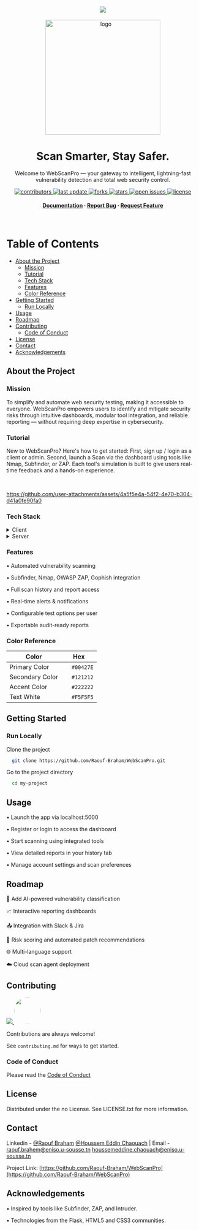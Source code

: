 
<div align="center">
  
<h1 align="center">
    <img src="https://readme-typing-svg.herokuapp.com/?font=Righteous&size=35&center=true&vCenter=true&width=500&height=70&duration=4000&lines=Hi+There!+👋;Welcome+To++WebScanPro!;" />
</h1>
  
  <img src="static/images/WebScanPro_Logo.png" alt="logo" width="300px" height="auto"/>

  <h1>Scan Smarter, Stay Safer.</h1>
  
  <p>
    Welcome to WebScanPro — your gateway to intelligent, lightning-fast vulnerability detection and total web security control.
  </p>
  
  
<!-- Badges -->
<p>
  <a href="https://github.com/Raouf-Braham/WebScanPro//graphs/contributors">
    <img src="https://img.shields.io/github/contributors/Raouf-Braham/WebScanPro" alt="contributors" />
  </a>
  <a href="">
    <img src="https://img.shields.io/github/last-commit/Raouf-Braham/WebScanPro" alt="last update" />
  </a>
  <a href="https://github.com/Raouf-Braham/WebScanPro/network/members">
    <img src="https://img.shields.io/github/forks/Raouf-Braham/WebScanPro" alt="forks" />
  </a>
  <a href="https://github.com/Raouf-Braham/WebScanPro">
    <img src="https://img.shields.io/github/stars/Raouf-Braham/WebScanPro" alt="stars" />
  </a>
  <a href="https://github.com/Raouf-Braham/WebScanPro/issues/">
    <img src="https://img.shields.io/github/issues/Raouf-Braham/WebScanPro" alt="open issues" />
  </a>
  <a href="https://github.com/Raouf-Braham/WebScanPro/blob/master/LICENSE">
    <img src="https://img.shields.io/github/license/Raouf-Braham/WebScanPro.svg" alt="license" />
  </a>
</p>
   
<h4>
    <a href="https://github.com/Raouf-Braham/WebScanPro">Documentation</a>
  <span> · </span>
    <a href="https://github.com/Raouf-Braham/WebScanPro/issues/">Report Bug</a>
  <span> · </span>
    <a href="https://github.com/Raouf-Braham/WebScanPro/issues/">Request Feature</a>
  </h4>
</div>

<br />

<!-- Table of Contents -->
# Table of Contents

- [About the Project](#about-the-project)
  * [Mission](#mission)
  * [Tutorial](#tutorial)
  * [Tech Stack](#tech-stack)
  * [Features](#features)
  * [Color Reference](#color-reference)
- [Getting Started](#getting-started)
  * [Run Locally](#run-locally)
- [Usage](#usage)
- [Roadmap](#roadmap)
- [Contributing](#contributing)
  * [Code of Conduct](#code-of-conduct)
- [License](#license)
- [Contact](#contact)
- [Acknowledgements](#acknowledgements)
  

<!-- About the Project -->
## About the Project

<!-- Mission -->
### Mission
To simplify and automate web security testing, making it accessible to everyone. WebScanPro empowers users to identify and mitigate security risks through intuitive dashboards, modular tool integration, and reliable reporting — without requiring deep expertise in cybersecurity.

<!-- Tutorial -->
### Tutorial

<p>New to WebScanPro? Here's how to get started: First, sign up / login as a client or admin. Second, launch a Scan via the dashboard using tools like Nmap, Subfinder, or ZAP.
  Each tool's simulation is built to give users real-time feedback and a hands-on experience.
</p>
<br>

https://github.com/user-attachments/assets/4a5f5e4a-54f2-4e70-b304-d41a0fe90fa0


<!-- TechStack -->
### Tech Stack

<details>
  <summary>Client</summary>
  <ul>
    <li><a href="https://www.javascript.com/">JavaScript</a></li>
    <li><a href="https://jquery.com/">jQuery</a></li>
    <li><a href="https://html.com/html5/">HTML5</a></li>
    <li><a href="https://www.w3.org/Style/CSS/Overview.en.html">CSS3</a></li>
    <li><a href="https://getbootstrap.com/">Bootstrap</a></li>
  </ul>
</details>

<details>
  <summary>Server</summary>
  <ul>
    <li><a href="https://flask.palletsprojects.com/en/stable/">Flask</a></li>
  </ul>
</details>

<!-- Features -->
### Features

• Automated vulnerability scanning

• Subfinder, Nmap, OWASP ZAP, Gophish integration

• Full scan history and report access

• Real-time alerts & notifications

• Configurable test options per user

• Exportable audit-ready reports

<!-- Color Reference -->
### Color Reference

| Color | Hex |
| ------ | ---- |
| Primary Color | <img src="https://placehold.co/15x15/00427E/00427E.png" width="15" height="15"> `#00427E` |
| Secondary Color | <img src="https://placehold.co/15x15/121212/121212.png" width="15" height="15"> `#121212` |
| Accent Color | <img src="https://placehold.co/15x15/222222/222222.png" width="15" height="15"> `#222222` |
| Text White | <img src="https://placehold.co/15x15/F5F5F5/F5F5F5.png" width="15" height="15"> `#F5F5F5` |


<!-- Getting Started -->
## Getting Started

<!-- Run Locally -->
### Run Locally

Clone the project

```bash
  git clone https://github.com/Raouf-Braham/WebScanPro.git
```

Go to the project directory

```bash
  cd my-project
```

<!-- Usage -->
## Usage

• Launch the app via localhost:5000

• Register or login to access the dashboard

• Start scanning using integrated tools

• View detailed reports in your history tab

• Manage account settings and scan preferences

<!-- Roadmap -->
## Roadmap
🔄 Add AI-powered vulnerability classification

📈 Interactive reporting dashboards

📤 Integration with Slack & Jira

🧠 Risk scoring and automated patch recommendations

🌐 Multi-language support

☁️ Cloud scan agent deployment

<!-- Contributing -->
## Contributing

<a href="https://github.com/Raouf-Braham/WebScanPro/graphs/contributors">
  <img src="https://contrib.rocks/image?repo=Raouf-Braham/WebScanPro" />
</a>

<a href="https://github.com/HoussemEddinChaouach-eniso">
  <img src="https://github.com/HoussemEddinChaouach-eniso.png" width="70" height="70" style="border-radius:50%;">
</a>


Contributions are always welcome!

See `contributing.md` for ways to get started.


<!-- Code of Conduct -->
### Code of Conduct

Please read the [Code of Conduct](https://github.com/Raouf-Braham/WebScanPro/blob/master/CODE_OF_CONDUCT.md)

<!-- License -->
## License

Distributed under the no License. See LICENSE.txt for more information.


<!-- Contact -->
## Contact

Linkedin - [@Raouf Braham](https://www.linkedin.com/in/raouf-braham/) [@Houssem Eddin Chaouach](https://www.linkedin.com/in/houssem-eddin-chaouach-2042592a7/) | Email - raouf.brahem@eniso.u-sousse.tn houssemeddine.chaouach@eniso.u-sousse.tn

Project Link: [https://github.com/Raouf-Braham/WebScanPro](https://github.com/Raouf-Braham/WebScanPro)


<!-- Acknowledgments -->
## Acknowledgements

• Inspired by tools like Subfinder, ZAP, and Intruder.

• Technologies from the Flask, HTML5 and CSS3 communities.
